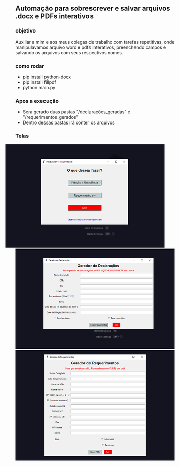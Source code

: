 ## Automação para sobrescrever e salvar arquivos .docx e PDFs interativos 
### objetivo
Auxiliar a mim e aos meus colegas de trabalho com tarefas repetitivas, onde manipulavamos arquivo word e pdfs interativos, preenchendo campos e salvando os arquivos com seus respectivos nomes.
### como rodar
- pip install python-docx
- pip install fillpdf
- python main.py

### Apos a execução
 - Sera gerado duas pastas "/declarações_geradas" e "/requerimentos_gerados"
 - Dentro dessas pastas irá conter os arquivos 

### Telas

<img style="margin: 0 -32px" src="./images/image1.png" alt="image1" width="700px"><br>
<img src="./images/image2.png" alt="image1" width="700px"><br>
<img src="./images/image3.png" alt="image1" width="700px"><br>
